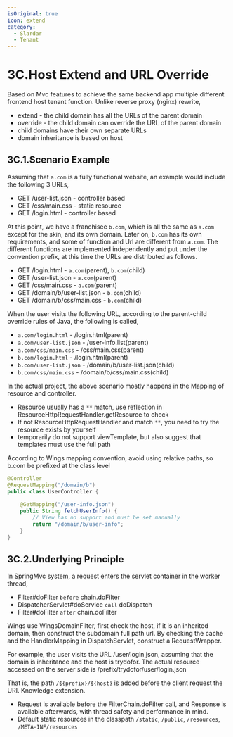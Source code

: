 ```yaml
---
isOriginal: true
icon: extend
category:
  - Slardar
  - Tenant
---
```


# 3C.Host Extend and URL Override

Based on Mvc features to achieve the same backend app multiple different frontend host tenant function.
Unlike reverse proxy (nginx) rewrite,

* extend - the child domain has all the URLs of the parent domain
* override - the child domain can override the URL of the parent domain
* child domains have their own separate URLs
* domain inheritance is based on host

## 3C.1.Scenario Example

Assuming that `a.com` is a fully functional website, an example would include the following 3 URLs,

* GET /user-list.json - controller based
* GET /css/main.css - static resource
* GET /login.html - controller based

At this point, we have a franchisee `b.com`, which is all the same as `a.com` except for the skin,
and its own domain. Later on, `b.com` has its own requirements, and some of function and Url are
different from `a.com`. The different functions are implemented independently and put under the
convention prefix, at this time the URLs are distributed as follows.

* GET /login.html - `a.com`(parent), `b.com`(child)
* GET /user-list.json - `a.com`(parent)
* GET /css/main.css - `a.com`(parent)
* GET /domain/b/user-list.json - `b.com`(child)
* GET /domain/b/css/main.css - `b.com`(child)

When the user visits the following URL, according to the parent-child override rules of Java,
the following is called,

* `a.com/login.html` - /login.html(parent)
* `a.com/user-list.json` - /user-info.list(parent)
* `a.com/css/main.css` - /css/main.css(parent)
* `b.com/login.html` - /login.html(parent)
* `b.com/user-list.json` - /domain/b/user-list.json(child)
* `b.com/css/main.css` - /domain/b/css/main.css(child)

In the actual project, the above scenario mostly happens in the Mapping of resource and controller.

* Resource usually has a `**` match, use reflection in ResourceHttpRequestHandler.getResource to check
* If not ResourceHttpRequestHandler and match `**`, you need to try the resource exists by yourself
* temporarily do not support viewTemplate, but also suggest that templates must use the full path

According to Wings mapping convention, avoid using relative paths, so b.com be prefixed at the class level

```java
@Controller
@RequestMapping("/domain/b")
public class UserController {
 
    @GetMapping("/user-info.json")
    public String fetchUserInfo() {
        // View has no support and must be set manually
        return "/domain/b/user-info";
    }
}
```

## 3C.2.Underlying Principle

In SpringMvc system, a request enters the servlet container in the worker thread,

* Filter#doFilter `before` chain.doFilter
* DispatcherServlet#doService `call` doDispatch
* Filter#doFilter `after` chain.doFilter

Wings use WingsDomainFilter, first check the host, if it is an inherited domain, then construct
the subdomain full path url. By checking the cache and the HandlerMapping in DispatchServlet,
construct a RequestWrapper.

For example, the user visits the URL /user/login.json, assuming that the domain is inheritance
and the host is trydofor. The actual resource accessed on the server side is /prefix/trydofor/user/login.json

That is, the path `/${prefix}/${host}` is added before the client request the URI. Knowledge extension.

* Request is available before the FilterChain.doFilter call, and Response is available afterwards,
  with thread safety and performance in mind.
* Default static resources in the classpath `/static`, `/public`, `/resources`, `/META-INF/resources`
